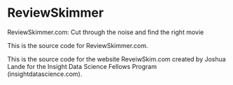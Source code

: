 ReviewSkimmer
==========

ReviewSkimmer.com: Cut through the noise and find the right movie

This is the source code for ReviewSkimmer.com.

This is the source code for the website ReveiwSkim.com created by Joshua Lande for the Insight Data Science 
Fellows Program (insightdatascience.com).
